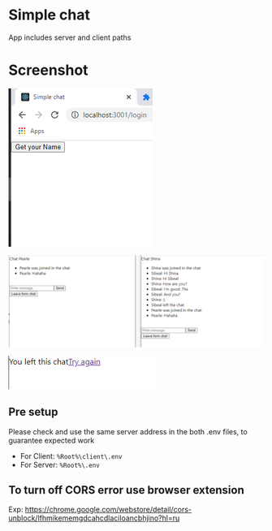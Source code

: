 # Simple chat
App includes server and client paths

# Screenshot
![Screenshot login page](./screens/login.png)

![Screenshot chats](./screens/chats.png)

![Screenshot chats](./screens/leftChat.png)

## Pre setup
Please check and use the same server address in the both .env files, to guarantee expected work
* For Client: `%Root%\client\.env`
* For Server: `%Root%\.env`

## To turn off CORS error use browser extension
Exp: https://chrome.google.com/webstore/detail/cors-unblock/lfhmikememgdcahcdlaciloancbhjino?hl=ru